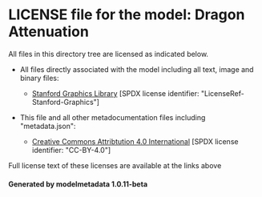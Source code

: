# LICENSE file for the model: Dragon Attenuation

All files in this directory tree are licensed as indicated below.

* All files directly associated with the model including all text, image and binary files:

  * [Stanford Graphics Library]("https://graphics.stanford.edu/data/3Dscanrep/") [SPDX license identifier: "LicenseRef-Stanford-Graphics"]

* This file and all other metadocumentation files including "metadata.json":

  * [Creative Commons Attribtution 4.0 International]("https://creativecommons.org/licenses/by/4.0/legalcode") [SPDX license identifier: "CC-BY-4.0"]

Full license text of these licenses are available at the links above

#### Generated by modelmetadata 1.0.11-beta